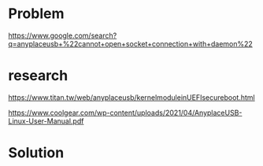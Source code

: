 # Problem
https://www.google.com/search?q=anyplaceusb+%22cannot+open+socket+connection+with+daemon%22

# research
https://www.titan.tw/web/anyplaceusb/kernelmoduleinUEFIsecureboot.html

https://www.coolgear.com/wp-content/uploads/2021/04/AnyplaceUSB-Linux-User-Manual.pdf

# Solution

